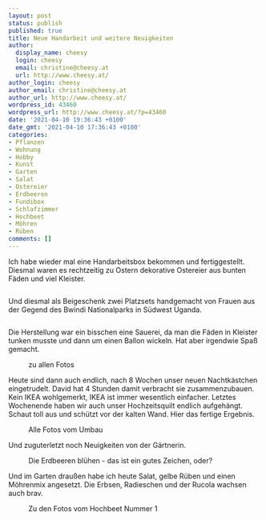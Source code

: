 ```yaml
---
layout: post
status: publish
published: true
title: Neue Handarbeit und weitere Neuigkeiten
author:
  display_name: cheesy
  login: cheesy
  email: christine@cheesy.at
  url: http://www.cheesy.at/
author_login: cheesy
author_email: christine@cheesy.at
author_url: http://www.cheesy.at/
wordpress_id: 43460
wordpress_url: http://www.cheesy.at/?p=43460
date: '2021-04-10 19:36:43 +0100'
date_gmt: '2021-04-10 17:36:43 +0100'
categories:
- Pflanzen
- Wohnung
- Hobby
- Kunst
- Garten
- Salat
- Ostereier
- Erdbeeren
- Fundibox
- Schlafzimmer
- Hochbeet
- Möhren
- Rüben
comments: []
---
```

<!-- wp:paragraph -->
Ich habe wieder mal eine Handarbeitsbox bekommen und fertiggestellt. Diesmal waren es rechtzeitig zu Ostern dekorative Ostereier aus bunten Fäden und viel Kleister.
<!-- /wp:paragraph -->
<!-- wp:image {"id":43446} -->
<figure class="wp-block-image"><img src="{% link _fotos/Basteleien/fundi-box/deko-ostereier/Ostereier-009.jpg %}" alt="" class="wp-image-43446"></figure>
<!-- /wp:image -->
<!-- wp:paragraph -->
Und diesmal als Beigeschenk zwei Platzsets handgemacht von Frauen aus der Gegend des Bwindi Nationalparks in Südwest Uganda.
<!-- /wp:paragraph -->
<!-- wp:image {"id":43447} -->
<figure class="wp-block-image"><img src="{% link _fotos/Basteleien/fundi-box/deko-ostereier/Ostereier-010.jpg %}" alt="" class="wp-image-43447"></figure>
<!-- /wp:image -->
<!-- wp:paragraph -->
Die Herstellung war ein bisschen eine Sauerei, da man die Fäden in Kleister tunken musste und dann um einen Ballon wickeln. Hat aber irgendwie Spaß gemacht.
<!-- /wp:paragraph -->
<!-- wp:image {"id":43442,"linkDestination":"custom"} -->
<figure class="wp-block-image"><a href="cheesy.at/fotos/Basteleien/fundi-box/deko-ostereier/"><img src="{% link _fotos/Basteleien/fundi-box/deko-ostereier/Ostereier-005.jpg %}" alt="" class="wp-image-43442"></a><br>
<figcaption>zu allen Fotos</figcaption>
</figure>
<!-- /wp:image -->
<!-- wp:paragraph -->
Heute sind dann auch endlich, nach 8 Wochen unser neuen Nachtkästchen eingetrudelt. David hat 4 Stunden damit verbracht sie zusammenzubauen. Kein IKEA wohlgemerkt, IKEA ist immer wesentlich einfacher.
<!-- /wp:paragraph -->
<!-- wp:paragraph -->
Letztes Wochenende haben wir auch unser Hochzeitsquilt endlich aufgehängt. Schaut toll aus und schützt vor der kalten Wand. Hier das fertige Ergebnis.
<!-- /wp:paragraph -->
<!-- wp:image {"id":43457,"linkDestination":"custom"} -->
<figure class="wp-block-image"><a href="{% link _fotos/leben-in-belfast/2021/schlafzimmer-umgestellt/index.md %}"><img src="{% link _fotos/leben-in-belfast/2021/schlafzimmer-umgestellt/Schlafzimmer-Umbau-016.jpg %}" alt="" class="wp-image-43457"></a><br>
<figcaption>Alle Fotos vom Umbau</figcaption>
</figure>
<!-- /wp:image -->
<!-- wp:paragraph -->
Und zuguterletzt noch Neuigkeiten von der Gärtnerin.
<!-- /wp:paragraph -->
<!-- wp:image {"id":43456} -->
<figure class="wp-block-image"><img src="{% link _fotos/leben-in-belfast/2021/vorsaat/Gärtnern-034.jpg %}" alt="" class="wp-image-43456"><br>
<figcaption>Die Erdbeeren blühen - das ist ein gutes Zeichen, oder?</figcaption>
</figure>
<!-- /wp:image -->
<!-- wp:paragraph -->
Und im Garten draußen habe ich heute Salat, gelbe Rüben und einen Möhrenmix angesetzt. Die Erbsen, Radieschen und der Rucola wachsen auch brav.
<!-- /wp:paragraph -->
<!-- wp:image {"id":43451,"linkDestination":"custom"} -->
<figure class="wp-block-image"><a href="{% link _fotos/leben-in-belfast/2021/hochbeet-nummer-1/index.md %}"><img src="{% link _fotos/leben-in-belfast/2021/hochbeet-nummer-1/Hochbeet-Nummer-1-015.jpg %}" alt="" class="wp-image-43451"></a><br>
<figcaption>Zu den Fotos vom Hochbeet Nummer 1</figcaption>
</figure>
<!-- /wp:image -->

